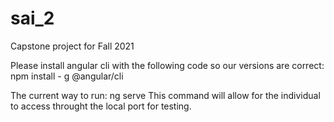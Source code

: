 # sai_2
Capstone project for Fall 2021

Please install angular cli with the following code so our versions are correct: npm install - g @angular/cli

The current way to run: ng serve 
This command will allow for the individual to access throught the local port for testing. 
